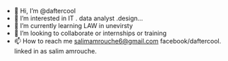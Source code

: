 - 👋 Hi, I’m @daftercool
- 👀 I’m interested in IT . data analyst .design...
- 🌱 I’m currently learning LAW in unevirsty
- 💞️ I’m looking to collaborate or internships or training
- 📫 How to reach me salimamrouche6@gmail.com
facebook/daftercool.
linked in as salim amrouche.

<!---
daftercool/daftercool is a ✨ special ✨ repository because its `README.md` (this file) appears on your GitHub profile.
You can click the Preview link to take a look at your changes.
--->
